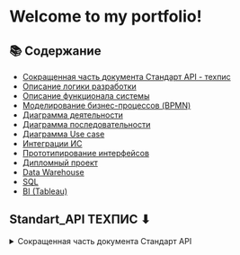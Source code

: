 <h1>Welcome to my portfolio!</h1>

## 📚 Содержание

- [Сокращенная часть документа Стандарт API - техпис](#Standart_API)
- [Описание логики разработки](#Use_case_description)
- [Описание функционала системы](#Functional_requirements)
- [Моделирование бизнес-процессов (BPMN)](#BPMN)
- [Диаграмма деятельности](#Activity_diagram)
- [Диаграмма последовательности](#Sequence_diagram)
- [Диаграмма Use case](#Use_case)
- [Интеграции ИС](#API)
- [Прототипирование интерфейсов](#Prototypes)
- [Дипломный проект](#Diploma)
- [Data Warehouse](#DWH)
- [SQL](#SQL)
- [BI (Tableau)](#BI)


## Standart_API ТЕХПИС ⬇
<details><summary>Сокращенная часть документа Стандарт API</summary>
По запросу


___

## Use_case_description
Примеры описания логики разработки можно посмотреть в моем дипломном проекте, блок Сценарии использования

ссылка на <a href="https://docs.google.com/document/d/1IPCBv0trKXVTHWWtoMe96FaZCRDJ-uWEG2VZmhIGJAo/edit#bookmark=id.i3dr7kwihqzm">google docs</a>
___

## Functional_requirements
Пример описания функционала можно посмотреть в блоке Функциональные требования

ссылка на <a href="https://docs.google.com/document/d/1IPCBv0trKXVTHWWtoMe96FaZCRDJ-uWEG2VZmhIGJAo/edit#bookmark=id.9gdgvbxwu3cq">google docs</a>
___

## BPMN

Задание: автоматизировать систему бронирования в отеле

![Screenshot](https://github.com/nataliashved/.github-images/blob/main/bpmn.jpg?raw=true)

Задание: Моделирование бизнес-процесса оформления путёвки в туристическом агентстве
- Верхнеуровневый процесс в нотации IDEF0 
- Детализация процесса в BPMN 2.0

![Screenshot](https://github.com/nataliashved/.github-images/blob/main/bpmn_idef0.jpg?raw=true) 
___

## Activity_diagram 
Диаграмма деятельности 

Необходимо описать алгоритм работы CRM системы, в которой сотрудник поддержки заводит заявку, поступившую к нему от клиента сервиса топливных карт

![Screenshot](https://github.com/nataliashved/.github-images/blob/main/diagram_crm.jpg?raw=true)
___

## Sequence_diagram

Диаграмма последовательности sequence
![Screenshot](https://github.com/nataliashved/.github-images/blob/main/sequence.jpg?raw=true)
___

## Use_case
Диаграмма Use case из дипломного проекта
![Screenshot](https://github.com/nataliashved/.github-images/blob/main/Use%20case.jpg?raw=true)
___

## API 
Интеграции
- Определение кючевых параметров интеграции  <a href="https://docs.google.com/document/d/11UA9l0pmHD3amXFuyFQdH593jZOck3-i77AkVvsEhhw/edit?usp=sharing">google docs</a>
- Спроектировать API для кинотеатра [swagger](https://app.swaggerhub.com/apis/lianess/Iskorka2/1.0.1)

![Screenshot](https://github.com/nataliashved/.github-images/blob/main/api.jpg?raw=true)
___

## Prototypes 
Прототипирование интерфейсов
1. По заданию нужно было создать прототип главного экрана приложения по учёту расходов в Figma для iOS. Ссылка на figma <a href="https://www.figma.com/proto/fKyYFi0qrNkGeUYZLYyP6y/%D0%9F%D1%80%D0%BE%D1%82%D0%BE%D1%82%D0%B8%D0%BF?node-id=2-3&scaling=scale-down&page-id=1%3A2&starting-point-node-id=2%3A3&mode=design&t=d8PeZjRUUQvIGgCz-1" target="_blank">prototype</a> (working buttons: income, expences and calendar)
   
![Screenshot](https://github.com/nataliashved/.github-images/blob/main/figma.jpg?raw=true)

2. Прототип из дипломной работы. Эраны приложения для планирования путешествий, сделаны в <a href="https://miro.com/app/board/o9J_kz8XEt4=/?share_link_id=271714930996">Miro</a> и Photoshop
   
![Screenshot](https://github.com/nataliashved/.github-images/blob/main/prototype_diploma.jpg?raw=true)
___

## Diploma 
Дипломный проект
Задачей дипломного проекта было оформление спецификации требований на разработку программного обеспечения мобильного приложения для планирования путешествий. Были собраны требования, сделана диаграмма use case и описание вариантов использования, диаграмма классов, прототип приложения и Swagger-документация.

Ссылка на [презентацию](https://docs.google.com/presentation/d/1ApEWS3FYBY5uO59Q78Ch0QMA7xCho28i/edit?usp=sharing&ouid=115070893752402896578&rtpof=true&sd=true) и [спецификацию](https://docs.google.com/document/d/1IPCBv0trKXVTHWWtoMe96FaZCRDJ-uWEG2VZmhIGJAo/edit?usp=sharing)

![Screenshot](https://github.com/nataliashved/.github-images/blob/main/diploma_title.jpg?raw=true)

___
## DWH 
Data Warehouse
По заданию необходимо было по заданным таблицам спроектировать хранилище данных и витрину с отчетностью для онлайн университета.
В задачи входило:
- проектирование структуры хранилища данных (логической модели DWH)
- подготовка технических спецификаций
- проектирование ETL-процессов
- формулирование бизнес-правил в соответствии с принципами Data QualityOnline univercity

Core Data Layer, Data Mart Layer, ETL, технические спецификации и бизнес правила во вкладках <a href="https://docs.google.com/spreadsheets/d/17Da7IS6fAjHAVv1_yUw3HUlk2hFT_h_5kpTfDOwxJ-s/edit?usp=sharing">google sheets</a>

![Screenshot](https://github.com/nataliashved/.github-images/blob/main/dwh.jpg?raw=true)
___

## SQL
В качестве предметной области выбраны авиаперевозки по России.
![Screenshot](https://github.com/nataliashved/.github-images/blob/main/sql_diagram.jpg?raw=true)

Были ли брони, по которым не были получены посадочные талоны?

```sql 
select distinct b.book_ref, bp.boarding_no
from bookings b 
left join tickets t on t.book_ref = b.book_ref 
left join boarding_passes bp on bp.ticket_no = t.ticket_no
where bp.boarding_no is null 
order by b.book_ref
```

В каких аэропортах есть рейсы, выполняемые самолетом с максимальной дальностью перелета?

```sql
select distinct r.departure_airport_name, a.model, a."range"
from routes r
join aircrafts a on a.aircraft_code = r.aircraft_code
where "range" = (select max(a."range") from aircrafts a)
group by r.departure_airport_name, a."range", a.model 
```

Найдите процентное соотношение перелетов по типам самолетов от общего количества

```sql
select distinct a.model, (round((count(f.flight_id) over (partition by f.aircraft_code)::numeric/count(f.flight_id) over()::numeric), 2)*100)::integer||'%' "%"  
from flights f 
right join aircrafts a on a.aircraft_code = f.aircraft_code
group by a.model, f.flight_id
```

Найдите количество свободных мест для каждого рейса, их % отношение к общему количеству мест в самолете. Добавьте столбец с накопительным итогом - суммарное накопление количества вывезенных пассажиров из каждого аэропорта на каждый день. Т.е. в этом столбце должна отражаться накопительная сумма - сколько человек уже вылетело из данного аэропорта на этом или более ранних рейсах в течении дня

```sql
with cte1 as(
	select s.aircraft_code, count(s.seat_no) all_seats
	from seats s  
	group by s.aircraft_code),
cte2 as(
	select bp.flight_id, count(bp.seat_no) occupied_seats 
	from boarding_passes bp
	group by bp.flight_id)
select f.flight_no, a.airport_name, f.aircraft_code, all_seats, occupied_seats, all_seats - occupied_seats free_seats, 
(round(((all_seats - occupied_seats)::numeric/all_seats::numeric), 2)* 100)::integer||'%' "% to all_seats", f.scheduled_departure, 
sum(occupied_seats) over (partition by f.departure_airport, date_trunc('day', f.scheduled_departure) order by f.scheduled_departure) ppl_flewoutperday
from flights f 
left join cte1 c_1 on c_1.aircraft_code = f.aircraft_code 
inner join cte2 c_2 on c_2.flight_id = f.flight_id
join airports a on a.airport_code = f.departure_airport 
```
___

## BI 
Business intelligence
Задание:
Постройте дашборд на основе данных GoogleAppsStore, который бы отвечал на вопросы:
- Как выглядит распределение оценок приложений?
- Зависит ли размер приложений от категорий/жанров?
- Зависит ли качество приложений от стоимости? (за качество принимаем рейтинг).
- Показать среднюю цену платных приложений по категориям.
  
Ссылка на <a href="https://public.tableau.com/app/profile/natalia.shvedova/viz/Businessintelligence_16900433756250/Dashboard1">Tableau</a>

![Screenshot](https://github.com/nataliashved/.github-images/blob/main/tableau.jpg?raw=true)

<h1>Спасибо за просмотр моего портфолио! 😀</h1>
